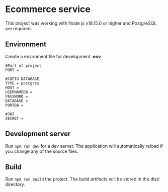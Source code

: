 # Ecommerce service
This project was working with Node js v18.15.0 or higher and PostgreSQL are required.

## Environment
Create a enviroment file for development **.env**

```
#Port of project
PORT = 

#COFIG DATABASE
TYPE = postgres
HOST = 
USERNAMEDB =
PASSWORD = 
DATABASE = 
PORTDB = 

#JWT
SECRET = 
```

## Development server
Run `npm run dev` for a dev server. The application will automatically reload if you change any of the source files.
## Build
Run `npm run build` the project. The build artifacts will be stored in the dist/ directory.
